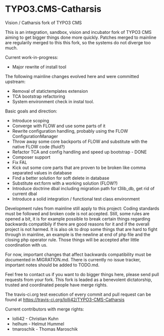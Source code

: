 TYPO3.CMS-Catharsis
===================

Vision / Catharsis fork of TYPO3 CMS

This is an integration, sandbox, vision and incubator fork of TYPO3 CMS aiming to get bigger things done more quickly. Patches merged to mainline are regularily merged to this this fork, so the systems do not diverge too much.

Current work-in-progress:
* Major rewrite of install tool

The following mainline changes evolved here and were committed upstream:
* Removal of statictemplates extension
* TCA bootstrap refactoring
* System environment check in instal tool.

Basic goals and direction:
* Introduce scoping
* Converge with FLOW and use some parts of it
* Rewrite configuration handling, probably using the FLOW ConfigurationManager
* Throw away some core backports of FLOW and substitute with the native FLOW code (fluid?)
* Refactor TCA and config handling and speed up bootstrap - DONE
* Composer support
* Fix FAL
* Kick out some core parts that are proven to be broken like comma separated values in database
* Find a better solution for soft delete in database
* Substitute ext:form with a working solution (FLOW?)
* Introduce doctrine dbal including migration path for t3lib_db, get rid of current dbal
* Introduce a solid integration / functional test class environment

Development rules from mainline still apply to this project: Coding standards must be followed and broken code is not accepted. Still, some rules are opened a bit, it is for example possible to break certain things regarding backwards compatibily if there are good reasons for it and if the overall project is not harmed.
It is also ok to drop some things that are hard to fight through in mainline, an example is the newline at end of php file and the closing php operator rule. Those things will be accepted after little coordination with us.

For now, important changes that affect backwards compatibility must be documented in MIGRATION.md. There is currently no issue tracker, important notes should be added to TODO.md.

Feel free to contact us if you want to do bigger things here, please send pull requests from your fork. This fork is leaded as a benevolent dictatorship, trusted and coordinated people have merge rights.

The travis-ci.org test execution of every commit and pull request can be found at https://travis-ci.org/lolli42/TYPO3-CMS-Catharsis

Current contributors with merge rights:
* lolli42 - Christian Kuhn
* helhum - Helmut Hummel
* tmaroschik - Thomas Maroschik